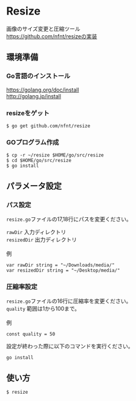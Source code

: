 # Resize

画像のサイズ変更と圧縮ツール<br />
https://github.com/nfnt/resizeの実装<br />

## 環境準備

### Go言語のインストール
https://golang.org/doc/install<br />
http://golang.jp/install<br />

### resizeをゲット
```
$ go get github.com/nfnt/resize
```

### GOプログラム作成
```
$ cp -r ~/resize $HOME/go/src/resize
$ cd $HOME/go/src/resize
$ go install
```
## パラメータ設定
### パス設定
`resize.go`ファイルの17,18行にパスを変更ください。<br />

`rawDir`          入力ディレクトリ<br />
`resizedDir`      出力ディレクトリ<br />
<br />
例
```
var rawDir string = "~/Downloads/media/"
var resizedDir string = "~/Desktop/media/"
```
### 圧縮率設定
`resize.go`ファイルの16行に圧縮率を変更ください。<br />
`quality`         範囲は1から100まで。<br />
<br />
例
```
const quality = 50
```
設定が終わった際に以下のコマンドを実行ください。
```
go install
```

## 使い方

```
$ resize
```
